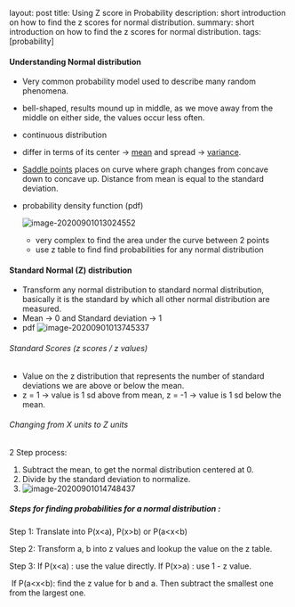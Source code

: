 layout: post
title: Using Z score in Probability
description: short introduction on how to find the z scores for normal distribution.
summary: short introduction on how to find the z scores for normal distribution.
tags: [probability]

#### Understanding Normal distribution

- Very common probability model used to describe many random phenomena.

- bell-shaped, results mound up in middle, as we move away from the middle on either side, the values occur less often.

- continuous distribution

- differ in terms of its center -> <u>mean</u> and spread -> <u>variance</u>.

- <u>Saddle points</u> places on curve where graph changes from concave down to concave up. Distance from mean is equal to the standard deviation.

- probability density function (pdf)

    ![image-20200901013024552](assets/images/image-20200901013024552.png)

    - very complex to find the area under the curve between 2 points
    - use z table to find find probabilities for any normal distribution

#### Standard Normal (Z) distribution

- Transform any normal distribution to standard normal distribution, basically it is the standard by which all other normal distribution are measured.
- Mean -> 0 and Standard deviation -> 1
- pdf  ![image-20200901013745337](assets/images/image-20200901013745337.png)

###### Standard Scores (z scores / z values)

- Value on the z distribution that represents the number of standard deviations we are above or below the mean.
- z = 1 -> value is 1 sd above from mean, z = -1 -> value is 1 sd below the mean.

###### Changing from X units to Z units

2 Step process:

1. Subtract the mean, to get the normal distribution centered at 0.
2. Divide by the standard deviation to normalize.
3. ![image-20200901014748437](assets/images/image-20200901014748437.png)

##### Steps for finding probabilities for a normal distribution :

Step 1: Translate into P(x<a), P(x>b) or P(a<x<b)

Step 2: Transform a, b into z values and lookup the value on the z table.

Step 3: If P(x<a) : use the value directly.
			 If P(x>a) : use 1 - z value.

​			 If P(a<x<b): find the z value for b and a. Then subtract the smallest one from the largest one.